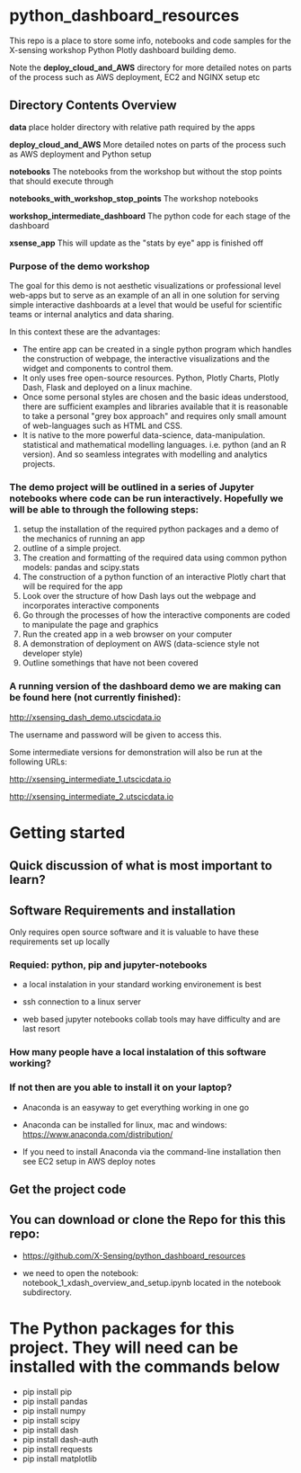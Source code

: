 # python_dashboard_resources

This repo is a place to store some info, notebooks and code samples for the X-sensing workshop Python Plotly dashboard building demo. 

Note the **deploy_cloud_and_AWS** directory for more detailed notes on parts of the process 
such as AWS deployment, EC2 and NGINX setup etc

##  Directory Contents Overview

**data** place holder directory with relative path required by the apps

**deploy_cloud_and_AWS** More detailed notes on parts of the process such as AWS deployment and Python setup

**notebooks** The notebooks from the workshop but without the stop points that should execute through

**notebooks_with_workshop_stop_points** The workshop notebooks

**workshop_intermediate_dashboard** The python code for each stage of the dashboard

**xsense_app** This will update as the "stats by eye" app is finished off





### Purpose of the demo workshop 

The goal for this demo is not aesthetic visualizations or professional level web-apps but to serve as an example of an all in one solution for serving simple interactive dashboards at a level that would be useful for scientific teams or internal analytics and data sharing. 

In this context these are the advantages:

<ul>
<li> The entire app can be created in a single python program which handles the construction of webpage, the interactive visualizations and the widget and components to control them.
<li> It only uses free open-source resources. Python, Plotly Charts, Plotly Dash, Flask and deployed on a linux machine.
<li> Once some personal styles are chosen and the basic ideas understood, there are sufficient examples and libraries available that it is reasonable to take a personal "grey box approach" and requires only small amount of web-languages such as HTML and CSS.
<li> It is native to the more powerful data-science, data-manipulation. statistical and mathematical modelling languages. i.e. python (and an R version). And so seamless integrates with modelling and analytics projects.
</ul>

### The demo project will be outlined in a series of Jupyter notebooks where code can be run interactively. Hopefully we will be able to through the following steps:

<ol>
<li> setup the installation of the required python packages and a demo of the mechanics of running an app
<li> outline of a simple project. 
<li> The creation and formatting of the required data using common python models: pandas and scipy.stats
<li> The construction of a python function of an interactive Plotly chart that will be required for the app
<li> Look over the structure of how Dash lays out the webpage and incorporates interactive components
<li> Go through the processes of how the interactive components are coded to manipulate the page and graphics
<li> Run the created app in a web browser on your computer
<li> A demonstration of deployment on AWS (data-science style not developer style) 
<li> Outline somethings that have not been covered
</ol>


### A running version of the dashboard demo we are making can be found here (not currently finished):

http://xsensing_dash_demo.utscicdata.io

The username and password will be given to access this.

Some intermediate versions for demonstration will also be run at the following URLs:

http://xsensing_intermediate_1.utscicdata.io

http://xsensing_intermediate_2.utscicdata.io


# Getting started


## Quick discussion of what is most important to learn?


## Software Requirements and installation

Only requires open source software and it is valuable to have these requirements set up locally


### Requied: python, pip and jupyter-notebooks

- a local instalation in your standard working environement is best

- ssh connection to a linux server

- web based jupyter notebooks collab tools may have difficulty and are last resort


### How many people have a local instalation of this software working?


### If not then are you able to install it on your laptop?

- Anaconda is an easyway to get everything working in one go

- Anaconda can be installed for linux, mac and windows: https://www.anaconda.com/distribution/

- If you need to install  Anaconda via the command-line installation then see EC2 setup in  AWS deploy notes


## Get the project code

## You can download or clone the Repo for this this repo:

- https://github.com/X-Sensing/python_dashboard_resources

- we need to open the notebook: notebook_1_xdash_overview_and_setup.ipynb located in the notebook subdirectory.


# The Python packages for this project. They will need can be installed with the commands below 
<ul>
<li> pip install pip
<li> pip install pandas
<li> pip install numpy
<li> pip install scipy 
<li> pip install dash
<li> pip install dash-auth
<li> pip install requests
<li> pip install matplotlib
</ul>



